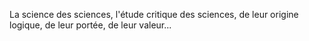 La science des sciences, l'étude critique des sciences, de leur origine logique, de leur portée, de leur valeur...
